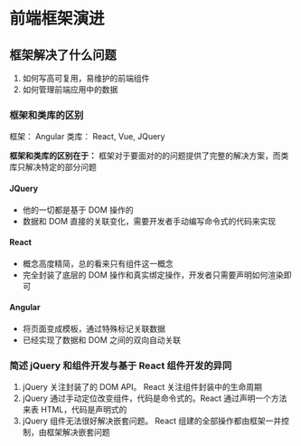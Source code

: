 # 前端框架演进

## 框架解决了什么问题

1. 如何写高可复用，易维护的前端组件
1. 如何管理前端应用中的数据

### 框架和类库的区别

框架： Angular
类库： React, Vue, JQuery

**框架和类库的区别在于：** 框架对于要面对的的问题提供了完整的解决方案，而类库只解决特定的部分问题

#### JQuery

- 他的一切都是基于 DOM 操作的
- 数据和 DOM 直接的关联变化，需要开发者手动编写命令式的代码来实现

#### React

- 概念高度精简，总的看来只有组件这一概念
- 完全封装了底层的 DOM 操作和真实绑定操作，开发者只需要声明如何渲染即可

#### Angular

- 将页面变成模板，通过特殊标记关联数据
- 已经实现了数据和 DOM 之间的双向自动关联

### 简述 jQuery 和组件开发与基于 React 组件开发的异同

1. jQuery 关注封装了的 DOM API。 React 关注组件封装中的生命周期
1. jQuery 通过手动定位改变组件，代码是命令式的。React 通过声明一个方法来表 HTML，代码是声明式的
1. jQuery 组件无法很好解决嵌套问题。 React 组建的全部操作都由框架一并控制，由框架解决嵌套问题
